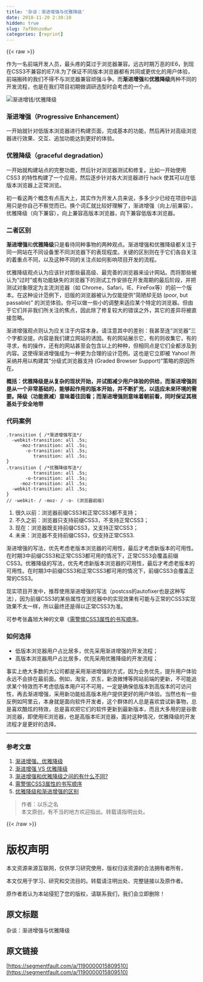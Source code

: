 ```yaml
---
title: '杂谈：渐进增强与优雅降级' 
date: 2018-11-20 2:30:10
hidden: true
slug: 7af0dnzo8wr
categories: [reprint]
---
```


{{< raw >}}
<p>&#x4F5C;&#x4E3A;&#x4E00;&#x540D;&#x524D;&#x7AEF;&#x5F00;&#x53D1;&#x4EBA;&#x5458;&#xFF0C;&#x6700;&#x5934;&#x75BC;&#x7684;&#x83AB;&#x8FC7;&#x4E8E;&#x6D4F;&#x89C8;&#x5668;&#x517C;&#x5BB9;&#x3002;&#x8FDC;&#x53E4;&#x65F6;&#x671F;&#x4E07;&#x6076;&#x7684;IE6&#xFF0C;&#x5230;&#x73B0;&#x5728;CSS3&#x4E0D;&#x517C;&#x5BB9;&#x7684;IE7/8.&#x4E3A;&#x4E86;&#x4FDD;&#x8BC1;&#x4E0D;&#x540C;&#x7248;&#x672C;&#x6D4F;&#x89C8;&#x5668;&#x90FD;&#x6709;&#x5171;&#x540C;&#x6216;&#x66F4;&#x4F18;&#x5316;&#x7684;&#x7528;&#x6237;&#x4F53;&#x9A8C;&#xFF0C;&#x524D;&#x7AEF;&#x642C;&#x7816;&#x7684;&#x6211;&#x4EEC;&#x4E0D;&#x5F97;&#x4E0D;&#x4E0E;&#x6D4F;&#x89C8;&#x5668;&#x517C;&#x5BB9;&#x987D;&#x5F3A;&#x6597;&#x4E89;&#x3002;&#x800C;<strong>&#x6E10;&#x8FDB;&#x589E;&#x5F3A;</strong>&#x548C;<strong>&#x4F18;&#x96C5;&#x964D;&#x7EA7;</strong>&#x4E24;&#x79CD;&#x4E0D;&#x540C;&#x7684;&#x5F00;&#x53D1;&#x6D41;&#x7A0B;&#xFF0C;&#x4E5F;&#x662F;&#x5728;&#x6211;&#x4EEC;&#x9879;&#x76EE;&#x521D;&#x671F;&#x505A;&#x8C03;&#x7814;&#x9009;&#x578B;&#x65F6;&#x4F1A;&#x8003;&#x8651;&#x7684;&#x4E00;&#x4E2A;&#x70B9;&#x3002;</p><p><span class="img-wrap"><img data-src="/img/remote/1460000015809513" src="https://static.alili.tech/img/remote/1460000015809513" alt="&#x6E10;&#x8FDB;&#x589E;&#x94B1;/&#x4F18;&#x96C5;&#x964D;&#x7EA7;" title="&#x6E10;&#x8FDB;&#x589E;&#x94B1;/&#x4F18;&#x96C5;&#x964D;&#x7EA7;"></span></p><h3>&#x6E10;&#x8FDB;&#x589E;&#x5F3A;&#xFF08;Progressive Enhancement&#xFF09;</h3><p>&#x4E00;&#x5F00;&#x59CB;&#x5C31;&#x9488;&#x5BF9;&#x4F4E;&#x7248;&#x672C;&#x6D4F;&#x89C8;&#x5668;&#x8FDB;&#x884C;&#x6784;&#x5EFA;&#x9875;&#x9762;&#xFF0C;&#x5B8C;&#x6210;&#x57FA;&#x672C;&#x7684;&#x529F;&#x80FD;&#xFF0C;&#x7136;&#x540E;&#x518D;&#x9488;&#x5BF9;&#x9AD8;&#x7EA7;&#x6D4F;&#x89C8;&#x5668;&#x8FDB;&#x884C;&#x6548;&#x679C;&#x3001;&#x4EA4;&#x4E92;&#x3001;&#x8FFD;&#x52A0;&#x529F;&#x80FD;&#x8FBE;&#x5230;&#x66F4;&#x597D;&#x7684;&#x4F53;&#x9A8C;&#x3002;</p><h3>&#x4F18;&#x96C5;&#x964D;&#x7EA7;&#xFF08;graceful degradation&#xFF09;</h3><p>&#x4E00;&#x5F00;&#x59CB;&#x5C31;&#x6784;&#x5EFA;&#x7AD9;&#x70B9;&#x7684;&#x5B8C;&#x6574;&#x529F;&#x80FD;&#xFF0C;&#x7136;&#x540E;&#x9488;&#x5BF9;&#x6D4F;&#x89C8;&#x5668;&#x6D4B;&#x8BD5;&#x548C;&#x4FEE;&#x590D;&#x3002;&#x6BD4;&#x5982;&#x4E00;&#x5F00;&#x59CB;&#x4F7F;&#x7528; CSS3 &#x7684;&#x7279;&#x6027;&#x6784;&#x5EFA;&#x4E86;&#x4E00;&#x4E2A;&#x5E94;&#x7528;&#xFF0C;&#x7136;&#x540E;&#x9010;&#x6B65;&#x9488;&#x5BF9;&#x5404;&#x5927;&#x6D4F;&#x89C8;&#x5668;&#x8FDB;&#x884C; hack &#x4F7F;&#x5176;&#x53EF;&#x4EE5;&#x5728;&#x4F4E;&#x7248;&#x672C;&#x6D4F;&#x89C8;&#x5668;&#x4E0A;&#x6B63;&#x5E38;&#x6D4F;&#x89C8;&#x3002;</p><p>&#x521D;&#x4E00;&#x770B;&#x8FD9;&#x4E24;&#x4E2A;&#x6982;&#x5FF5;&#x6709;&#x70B9;&#x9AD8;&#x5927;&#x4E0A;&#xFF0C;&#x5176;&#x5B9E;&#x4F5C;&#x4E3A;&#x5F00;&#x53D1;&#x4EBA;&#x5458;&#x6765;&#x8BF4;&#xFF0C;&#x591A;&#x591A;&#x5C11;&#x5C11;&#x5DF2;&#x7ECF;&#x5728;&#x9879;&#x76EE;&#x4E2D;&#x8FD0;&#x7528;&#x53EA;&#x662F;&#x4F60;&#x81EA;&#x5DF1;&#x4E0D;&#x5BDF;&#x89C9;&#x800C;&#x5DF2;&#x3002;&#x6362;&#x4E2A;&#x8BCD;&#x6C47;&#x5C31;&#x6BD4;&#x8F83;&#x597D;&#x7406;&#x89E3;&#x4E86;&#xFF0C;&#x6E10;&#x8FDB;&#x589E;&#x5F3A;&#xFF08;&#x5411;&#x4E0A;/&#x524D;&#x517C;&#x5BB9;&#xFF09;&#xFF0C;&#x4F18;&#x96C5;&#x964D;&#x7EA7;&#xFF08;&#x5411;&#x4E0B;&#x517C;&#x5BB9;&#xFF09;&#xFF0C;&#x5411;&#x4E0A;&#x517C;&#x5BB9;&#x9AD8;&#x7248;&#x672C;&#x6D4F;&#x89C8;&#x5668;&#xFF0C;&#x5411;&#x4E0B;&#x517C;&#x5BB9;&#x4F4E;&#x7248;&#x672C;&#x6D4F;&#x89C8;&#x5668;&#x3002;</p><h3>&#x4E8C;&#x8005;&#x533A;&#x522B;</h3><p><strong>&#x6E10;&#x8FDB;&#x589E;&#x5F3A;</strong>&#x548C;<strong>&#x4F18;&#x96C5;&#x964D;&#x7EA7;</strong>&#x53EA;&#x662F;&#x770B;&#x5F85;&#x540C;&#x79CD;&#x4E8B;&#x7269;&#x7684;&#x4E24;&#x79CD;&#x89C2;&#x70B9;&#x3002;&#x6E10;&#x8FDB;&#x589E;&#x5F3A;&#x548C;&#x4F18;&#x96C5;&#x964D;&#x7EA7;&#x90FD;&#x5173;&#x6CE8;&#x4E8E;&#x540C;&#x4E00;&#x7F51;&#x7AD9;&#x5728;&#x4E0D;&#x540C;&#x8BBE;&#x5907;&#x91CC;&#x4E0D;&#x540C;&#x6D4F;&#x89C8;&#x5668;&#x4E0B;&#x7684;&#x8868;&#x73B0;&#x7A0B;&#x5EA6;&#x3002;&#x5173;&#x952E;&#x7684;&#x533A;&#x522B;&#x5219;&#x5728;&#x4E8E;&#x5B83;&#x4EEC;&#x5404;&#x81EA;&#x5173;&#x6CE8;&#x7684;&#x7740;&#x91CD;&#x70B9;&#x4E0D;&#x540C;&#xFF0C;&#x4EE5;&#x53CA;&#x8FD9;&#x79CD;&#x4E0D;&#x540C;&#x7684;&#x5173;&#x6CE8;&#x70B9;&#x5982;&#x4F55;&#x5F71;&#x54CD;&#x9879;&#x76EE;&#x5F00;&#x53D1;&#x7684;&#x6D41;&#x7A0B;&#x3002;</p><p>&#x4F18;&#x96C5;&#x964D;&#x7EA7;&#x89C2;&#x70B9;&#x8BA4;&#x4E3A;&#x5E94;&#x8BE5;&#x9488;&#x5BF9;&#x90A3;&#x4E9B;&#x6700;&#x9AD8;&#x7EA7;&#x3001;&#x6700;&#x5B8C;&#x5584;&#x7684;&#x6D4F;&#x89C8;&#x5668;&#x6765;&#x8BBE;&#x8BA1;&#x7F51;&#x7AD9;&#x3002;&#x800C;&#x5C06;&#x90A3;&#x4E9B;&#x88AB;&#x8BA4;&#x4E3A;&#x201C;&#x8FC7;&#x65F6;&#x201D;&#x6216;&#x6709;&#x529F;&#x80FD;&#x7F3A;&#x5931;&#x7684;&#x6D4F;&#x89C8;&#x5668;&#x4E0B;&#x7684;&#x6D4B;&#x8BD5;&#x5DE5;&#x4F5C;&#x5B89;&#x6392;&#x5728;&#x5F00;&#x53D1;&#x5468;&#x671F;&#x7684;&#x6700;&#x540E;&#x9636;&#x6BB5;&#xFF0C;&#x5E76;&#x628A;&#x6D4B;&#x8BD5;&#x5BF9;&#x8C61;&#x9650;&#x5B9A;&#x4E3A;&#x4E3B;&#x6D41;&#x6D4F;&#x89C8;&#x5668;&#xFF08;&#x5982; Chrome&#xFF0C;Safari&#xFF0C;IE&#x3001;FireFox&#x7B49;&#xFF09;&#x7684;&#x524D;&#x4E00;&#x4E2A;&#x7248;&#x672C;&#x3002;&#x5728;&#x8FD9;&#x79CD;&#x8BBE;&#x8BA1;&#x8303;&#x4F8B;&#x4E0B;&#xFF0C;&#x65E7;&#x7248;&#x7684;&#x6D4F;&#x89C8;&#x5668;&#x88AB;&#x8BA4;&#x4E3A;&#x4EC5;&#x80FD;&#x63D0;&#x4F9B;&#x201C;&#x7B80;&#x964B;&#x5374;&#x65E0;&#x59A8; (poor, but passable)&#x201D; &#x7684;&#x6D4F;&#x89C8;&#x4F53;&#x9A8C;&#x3002;&#x4F60;&#x53EF;&#x4EE5;&#x505A;&#x4E00;&#x4E9B;&#x5C0F;&#x7684;&#x8C03;&#x6574;&#x6765;&#x9002;&#x5E94;&#x67D0;&#x4E2A;&#x7279;&#x5B9A;&#x7684;&#x6D4F;&#x89C8;&#x5668;&#x3002;&#x4F46;&#x7531;&#x4E8E;&#x5B83;&#x4EEC;&#x5E76;&#x975E;&#x6211;&#x4EEC;&#x6240;&#x5173;&#x6CE8;&#x7684;&#x7126;&#x70B9;&#xFF0C;&#x56E0;&#x6B64;&#x9664;&#x4E86;&#x4FEE;&#x590D;&#x8F83;&#x5927;&#x7684;&#x9519;&#x8BEF;&#x4E4B;&#x5916;&#xFF0C;&#x5176;&#x5B83;&#x7684;&#x5DEE;&#x5F02;&#x5C06;&#x88AB;&#x76F4;&#x63A5;&#x5FFD;&#x7565;&#x3002;</p><p>&#x6E10;&#x8FDB;&#x589E;&#x5F3A;&#x89C2;&#x70B9;&#x5219;&#x8BA4;&#x4E3A;&#x5E94;&#x5173;&#x6CE8;&#x4E8E;&#x5185;&#x5BB9;&#x672C;&#x8EAB;&#x3002;&#x8BF7;&#x6CE8;&#x610F;&#x5176;&#x4E2D;&#x7684;&#x5DEE;&#x522B;&#xFF1A;&#x6211;&#x751A;&#x81F3;&#x8FDE;&#x201C;&#x6D4F;&#x89C8;&#x5668;&#x201D;&#x4E09;&#x4E2A;&#x5B57;&#x90FD;&#x6CA1;&#x63D0;&#x3002;&#x5185;&#x5BB9;&#x662F;&#x6211;&#x4EEC;&#x5EFA;&#x7ACB;&#x7F51;&#x7AD9;&#x7684;&#x8BF1;&#x56E0;&#x3002;&#x6709;&#x7684;&#x7F51;&#x7AD9;&#x5C55;&#x793A;&#x5B83;&#xFF0C;&#x6709;&#x7684;&#x5219;&#x6536;&#x96C6;&#x5B83;&#xFF0C;&#x6709;&#x7684;&#x5BFB;&#x6C42;&#xFF0C;&#x6709;&#x7684;&#x64CD;&#x4F5C;&#xFF0C;&#x8FD8;&#x6709;&#x7684;&#x7F51;&#x7AD9;&#x751A;&#x81F3;&#x4F1A;&#x5305;&#x542B;&#x4EE5;&#x4E0A;&#x7684;&#x79CD;&#x79CD;&#xFF0C;&#x4F46;&#x76F8;&#x540C;&#x70B9;&#x662F;&#x5B83;&#x4EEC;&#x5168;&#x90FD;&#x6D89;&#x53CA;&#x5230;&#x5185;&#x5BB9;&#x3002;&#x8FD9;&#x4F7F;&#x5F97;&#x6E10;&#x8FDB;&#x589E;&#x5F3A;&#x6210;&#x4E3A;&#x4E00;&#x79CD;&#x66F4;&#x4E3A;&#x5408;&#x7406;&#x7684;&#x8BBE;&#x8BA1;&#x8303;&#x4F8B;&#x3002;&#x8FD9;&#x4E5F;&#x662F;&#x5B83;&#x7ACB;&#x5373;&#x88AB; Yahoo! &#x6240;&#x91C7;&#x7EB3;&#x5E76;&#x7528;&#x4EE5;&#x6784;&#x5EFA;&#x5176;&#x201C;&#x5206;&#x7EA7;&#x5F0F;&#x6D4F;&#x89C8;&#x5668;&#x652F;&#x6301; (Graded Browser Support)&#x201D;&#x7B56;&#x7565;&#x7684;&#x539F;&#x56E0;&#x6240;&#x5728;&#x3002;</p><p><strong>&#x6982;&#x62EC;&#xFF1A;&#x4F18;&#x96C5;&#x964D;&#x7EA7;&#x662F;&#x4ECE;&#x590D;&#x6742;&#x7684;&#x73B0;&#x72B6;&#x5F00;&#x59CB;&#xFF0C;&#x5E76;&#x8BD5;&#x56FE;&#x51CF;&#x5C11;&#x7528;&#x6237;&#x4F53;&#x9A8C;&#x7684;&#x4F9B;&#x7ED9;&#xFF0C;&#x800C;&#x6E10;&#x8FDB;&#x589E;&#x5F3A;&#x5219;&#x662F;&#x4ECE;&#x4E00;&#x4E2A;&#x975E;&#x5E38;&#x57FA;&#x7840;&#x7684;&#xFF0C;&#x80FD;&#x591F;&#x8D77;&#x4F5C;&#x7528;&#x7684;&#x7248;&#x672C;&#x5F00;&#x59CB;&#xFF0C;&#x5E76;&#x4E0D;&#x65AD;&#x6269;&#x5145;&#xFF0C;&#x4EE5;&#x9002;&#x5E94;&#x672A;&#x6765;&#x73AF;&#x5883;&#x7684;&#x9700;&#x8981;&#x3002;&#x964D;&#x7EA7;&#xFF08;&#x529F;&#x80FD;&#x8870;&#x51CF;&#xFF09;&#x610F;&#x5473;&#x7740;&#x5F80;&#x56DE;&#x770B;&#xFF1B;&#x800C;&#x6E10;&#x8FDB;&#x589E;&#x5F3A;&#x5219;&#x610F;&#x5473;&#x7740;&#x671D;&#x524D;&#x770B;&#xFF0C;&#x540C;&#x65F6;&#x4FDD;&#x8BC1;&#x5176;&#x6839;&#x57FA;&#x5904;&#x4E8E;&#x5B89;&#x5168;&#x5730;&#x5E26;</strong></p><h3>&#x4EE3;&#x7801;&#x6848;&#x4F8B;</h3><pre><code>.transition { /*&#x6E10;&#x8FDB;&#x589E;&#x5F3A;&#x5199;&#x6CD5;*/
  -webkit-transition: all .5s;
     -moz-transition: all .5s;
       -o-transition: all .5s;
          transition: all .5s;
}
.transition { /*&#x4F18;&#x96C5;&#x964D;&#x7EA7;&#x5199;&#x6CD5;*/
          transition: all .5s;
       -o-transition: all .5s;
     -moz-transition: all .5s;
  -webkit-transition: all .5s;
}
// -webkit- / -moz- / -o- (&#x6D4F;&#x89C8;&#x5668;&#x524D;&#x7F00;)</code></pre><ol><li>&#x5F88;&#x4E45;&#x4EE5;&#x524D;&#xFF1A;&#x6D4F;&#x89C8;&#x5668;&#x524D;&#x7F00;CSS3&#x548C;&#x6B63;&#x5E38;CSS3&#x90FD;&#x4E0D;&#x652F;&#x6301;&#xFF1B;</li><li>&#x4E0D;&#x4E45;&#x4E4B;&#x524D;&#xFF1A;&#x6D4F;&#x89C8;&#x5668;&#x53EA;&#x652F;&#x6301;&#x524D;&#x7F00;CSS3&#xFF0C;&#x4E0D;&#x652F;&#x6301;&#x6B63;&#x5E38;CSS3&#xFF1B;</li><li>&#x73B0;&#x5728;&#xFF1A;&#x6D4F;&#x89C8;&#x5668;&#x65E2;&#x652F;&#x6301;&#x524D;&#x7F00;CSS3&#xFF0C;&#x53C8;&#x652F;&#x6301;&#x6B63;&#x5E38;CSS3&#xFF1B;</li><li>&#x672A;&#x6765;&#xFF1A;&#x6D4F;&#x89C8;&#x5668;&#x4E0D;&#x652F;&#x6301;&#x524D;&#x7F00;CSS3&#xFF0C;&#x4EC5;&#x652F;&#x6301;&#x6B63;&#x5E38;CSS3.</li></ol><p>&#x6E10;&#x8FDB;&#x589E;&#x5F3A;&#x7684;&#x5199;&#x6CD5;&#xFF0C;&#x4F18;&#x5148;&#x8003;&#x8651;&#x8001;&#x7248;&#x672C;&#x6D4F;&#x89C8;&#x5668;&#x7684;&#x53EF;&#x7528;&#x6027;&#xFF0C;&#x6700;&#x540E;&#x624D;&#x8003;&#x8651;&#x65B0;&#x7248;&#x672C;&#x7684;&#x53EF;&#x7528;&#x6027;&#x3002;&#x5728;&#x65F6;&#x671F;3&#x4E2D;&#x524D;&#x7F00;CSS3&#x548C;&#x6B63;&#x5E38;CSS3&#x90FD;&#x53EF;&#x7528;&#x7684;&#x60C5;&#x51B5;&#x4E0B;&#xFF0C;&#x6B63;&#x5E38;CSS3&#x4F1A;&#x8986;&#x76D6;&#x524D;&#x7F00;CSS3&#x3002;&#x4F18;&#x96C5;&#x964D;&#x7EA7;&#x7684;&#x5199;&#x6CD5;&#xFF0C;&#x4F18;&#x5148;&#x8003;&#x8651;&#x65B0;&#x7248;&#x672C;&#x6D4F;&#x89C8;&#x5668;&#x7684;&#x53EF;&#x7528;&#x6027;&#xFF0C;&#x6700;&#x540E;&#x624D;&#x8003;&#x8651;&#x8001;&#x7248;&#x672C;&#x7684;&#x53EF;&#x7528;&#x6027;&#x3002;&#x5728;&#x65F6;&#x671F;3&#x4E2D;&#x524D;&#x7F00;CSS3&#x548C;&#x6B63;&#x5E38;CSS3&#x90FD;&#x53EF;&#x7528;&#x7684;&#x60C5;&#x51B5;&#x4E0B;&#xFF0C;&#x524D;&#x7F00;CSS3&#x4F1A;&#x8986;&#x76D6;&#x6B63;&#x5E38;&#x7684;CSS3&#x3002;</p><p>&#x73B0;&#x5B9E;&#x9879;&#x76EE;&#x5F00;&#x53D1;&#x4E2D;&#xFF0C;&#x63A8;&#x8350;&#x4F7F;&#x7528;&#x6E10;&#x8FDB;&#x589E;&#x5F3A;&#x7684;&#x5199;&#x6CD5;&#xFF08;postcss&#x7684;autofixer&#x4E5F;&#x662F;&#x8FD9;&#x79CD;&#x5199;&#x6CD5;&#xFF09;&#xFF0C;&#x56E0;&#x4E3A;&#x524D;&#x7F00;CSS3&#x7684;&#x67D0;&#x4E9B;&#x5C5E;&#x6027;&#x5728;&#x6D4F;&#x89C8;&#x5668;&#x4E2D;&#x7684;&#x5B9E;&#x73B0;&#x6548;&#x679C;&#x6709;&#x53EF;&#x80FD;&#x4E0E;&#x6B63;&#x5E38;&#x7684;CSS3&#x5B9E;&#x73B0;&#x6548;&#x679C;&#x4E0D;&#x592A;&#x4E00;&#x6837;&#xFF0C;&#x6240;&#x4EE5;&#x6700;&#x7EC8;&#x8FD8;&#x662F;&#x5F97;&#x4EE5;&#x6B63;&#x5E38;CSS3&#x4E3A;&#x51C6;&#x3002;</p><p>&#x53EF;&#x53C2;&#x8003;&#x5F20;&#x946B;&#x65ED;&#x5927;&#x795E;&#x7684;&#x6587;&#x7AE0;&#x300A;<a href="http://www.zhangxinxu.com/wordpress/2010/09/%E9%9C%80%E8%AD%A6%E6%83%95css3%E5%B1%9E%E6%80%A7%E7%9A%84%E4%B9%A6%E5%86%99%E9%A1%BA%E5%BA%8F/" rel="nofollow noreferrer">&#x9700;&#x8B66;&#x60D5;CSS3&#x5C5E;&#x6027;&#x7684;&#x4E66;&#x5199;&#x987A;&#x5E8F;</a>&#x3002;</p><h3>&#x5982;&#x4F55;&#x9009;&#x62E9;</h3><ul><li>&#x4F4E;&#x7248;&#x672C;&#x6D4F;&#x89C8;&#x5668;&#x7528;&#x6237;&#x5360;&#x6BD4;&#x5C45;&#x591A;&#xFF0C;&#x4F18;&#x5148;&#x91C7;&#x7528;&#x6E10;&#x8FDB;&#x589E;&#x5F3A;&#x7684;&#x5F00;&#x53D1;&#x6D41;&#x7A0B;&#xFF1B;</li><li>&#x9AD8;&#x7248;&#x672C;&#x6D4F;&#x89C8;&#x5668;&#x7528;&#x6237;&#x5360;&#x6BD4;&#x5C45;&#x591A;&#xFF0C;&#x4F18;&#x5148;&#x91C7;&#x7528;&#x4F18;&#x96C5;&#x964D;&#x7EA7;&#x7684;&#x5F00;&#x53D1;&#x6D41;&#x7A0B;&#xFF1B;</li></ul><p>&#x4E8B;&#x5B9E;&#x4E0A;&#x7EDD;&#x5927;&#x591A;&#x6570;&#x7684;&#x5927;&#x516C;&#x53F8;&#x90FD;&#x662F;&#x91C7;&#x7528;&#x6E10;&#x8FDB;&#x589E;&#x5F3A;&#x7684;&#x65B9;&#x5F0F;&#xFF0C;&#x56E0;&#x4E3A;&#x4E1A;&#x52A1;&#x4F18;&#x5148;&#xFF0C;&#x63D0;&#x5347;&#x7528;&#x6237;&#x4F53;&#x9A8C;&#x6C38;&#x8FDC;&#x4E0D;&#x4F1A;&#x6392;&#x5728;&#x6700;&#x524D;&#x9762;&#x3002;&#x4F8B;&#x5982;&#xFF0C;&#x6DD8;&#x5B9D;&#xFF0C;&#x4EAC;&#x4E1C;&#xFF0C;&#x65B0;&#x6D6A;&#x5FAE;&#x535A;&#x7B49;&#x7F51;&#x7AD9;&#x524D;&#x7AEF;&#x7684;&#x66F4;&#x65B0;&#xFF0C;&#x4E0D;&#x53EF;&#x80FD;&#x8FFD;&#x6C42;&#x67D0;&#x4E2A;&#x7279;&#x6548;&#x800C;&#x4E0D;&#x8003;&#x8651;&#x4F4E;&#x7248;&#x672C;&#x7528;&#x6237;&#x53EF;&#x4E0D;&#x53EF;&#x7528;&#xFF0C;&#x4E00;&#x5B9A;&#x662F;&#x786E;&#x4FDD;&#x4F4E;&#x7248;&#x672C;&#x5230;&#x9AD8;&#x7248;&#x672C;&#x7684;&#x53EF;&#x8BBF;&#x95EE;&#x6027;&#xFF0C;&#x518D;&#x53BB;&#x6E10;&#x8FDB;&#x589E;&#x5F3A;&#xFF0C;&#x91C7;&#x7528;&#x65B0;&#x529F;&#x80FD;&#x7ED9;&#x9AD8;&#x7248;&#x672C;&#x7528;&#x6237;&#x63D0;&#x4F9B;&#x66F4;&#x597D;&#x7684;&#x7528;&#x6237;&#x4F53;&#x9A8C;&#x3002;&#x5F53;&#x7136;&#x4E5F;&#x6709;&#x4E00;&#x4E9B;&#x53CD;&#x4F8B;&#x5982;&#x963F;&#x91CC;&#x4E91;&#xFF0C;&#x672C;&#x8EAB;&#x5C31;&#x662F;&#x9762;&#x5411;&#x8F6F;&#x4EF6;&#x5F00;&#x53D1;&#x8005;&#xFF0C;&#x8FD9;&#x4E2A;&#x7FA4;&#x4F53;&#x7684;&#x4EBA;&#x603B;&#x662F;&#x559C;&#x6B22;&#x5C1D;&#x8BD5;&#x65B0;&#x4E8B;&#x7269;&#xFF0C;&#x603B;&#x662F;&#x559C;&#x6B22;&#x9177;&#x70AB;&#x7684;&#x7279;&#x6548;&#xFF0C;&#x603B;&#x662F;&#x559C;&#x6B22;&#x628A;&#x5B83;&#x4EEC;&#x7684;&#x8F6F;&#x4EF6;&#x66F4;&#x65B0;&#x5230;&#x6700;&#x65B0;&#x7248;&#x672C;&#xFF0C;&#x800C;&#x4E14;&#x5927;&#x591A;&#x7528;&#x7684;&#x662F;&#x8C37;&#x6B4C;&#x6D4F;&#x89C8;&#x5668;&#xFF0C;&#x5373;&#x4F7F;&#x7528;IE&#x6D4F;&#x89C8;&#x5668;&#xFF0C;&#x4E5F;&#x662F;&#x9AD8;&#x7248;&#x672C;IE&#x6D4F;&#x89C8;&#x5668;&#xFF0C;&#x9762;&#x5BF9;&#x8FD9;&#x79CD;&#x60C5;&#x51B5;&#xFF0C;&#x4F18;&#x96C5;&#x964D;&#x7EA7;&#x7684;&#x5F00;&#x53D1;&#x6D41;&#x7A0B;&#x624D;&#x662F;&#x66F4;&#x597D;&#x7684;&#x9009;&#x62E9;&#x3002;</p><hr><h3>&#x53C2;&#x8003;&#x6587;&#x7AE0;</h3><ol><li><a href="http://blog.csdn.net/xiongzhengxiang/article/details/7999525" rel="nofollow noreferrer">&#x6E10;&#x8FDB;&#x589E;&#x5F3A;&#x3001;&#x4F18;&#x96C5;&#x964D;&#x7EA7;</a></li><li><a href="https://www.jianshu.com/p/d313f1108862" rel="nofollow noreferrer">&#x6E10;&#x8FDB;&#x589E;&#x5F3A; VS &#x4F18;&#x96C5;&#x964D;&#x7EA7;</a></li><li><a href="https://segmentfault.com/q/1010000000264469/a-1020000005988192">&#x6E10;&#x8FDB;&#x589E;&#x5F3A;&#x548C;&#x4F18;&#x96C5;&#x964D;&#x7EA7;&#x4E4B;&#x95F4;&#x7684;&#x6709;&#x4EC0;&#x4E48;&#x4E0D;&#x540C;?</a></li><li><a href="http://www.zhangxinxu.com/wordpress/2010/09/%E9%9C%80%E8%AD%A6%E6%83%95css3%E5%B1%9E%E6%80%A7%E7%9A%84%E4%B9%A6%E5%86%99%E9%A1%BA%E5%BA%8F/" rel="nofollow noreferrer">&#x9700;&#x8B66;&#x60D5;CSS3&#x5C5E;&#x6027;&#x7684;&#x4E66;&#x5199;&#x987A;&#x5E8F;</a></li><li><a href="http://www.cnblogs.com/mofish/p/3822879.html" rel="nofollow noreferrer">&#x4F18;&#x96C5;&#x964D;&#x7EA7;&#x548C;&#x6E10;&#x8FDB;&#x589E;&#x5F3A;&#x7684;&#x533A;&#x522B;</a></li></ol><blockquote>&#x4F5C;&#x8005;&#xFF1A;&#x4EE5;&#x4E50;&#x4E4B;&#x540D;<br>&#x672C;&#x6587;&#x539F;&#x521B;&#xFF0C;&#x6709;&#x4E0D;&#x5F53;&#x7684;&#x5730;&#x65B9;&#x6B22;&#x8FCE;&#x6307;&#x51FA;&#x3002;&#x8F6C;&#x8F7D;&#x8BF7;&#x6307;&#x660E;&#x51FA;&#x5904;&#x3002;</blockquote>
{{< /raw >}}

# 版权声明
本文资源来源互联网，仅供学习研究使用，版权归该资源的合法拥有者所有，

本文仅用于学习、研究和交流目的。转载请注明出处、完整链接以及原作者。

原作者若认为本站侵犯了您的版权，请联系我们，我们会立即删除！

## 原文标题
杂谈：渐进增强与优雅降级

## 原文链接
[https://segmentfault.com/a/1190000015809510](https://segmentfault.com/a/1190000015809510)

